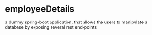 # employeeDetails
a dummy spring-boot application, that allows the users to manipulate a database by exposing several rest end-points
